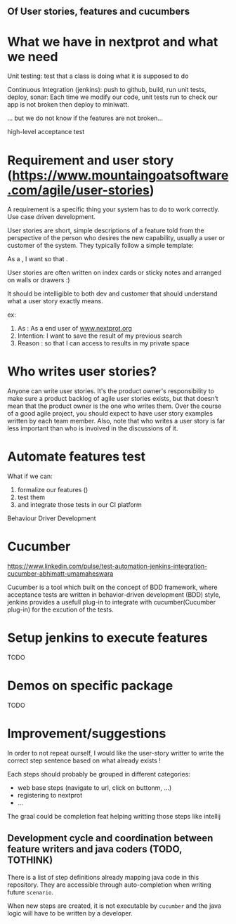Of User stories, features and cucumbers
---------------------------------------

# What we have in nextprot and what we need

Unit testing: test that a class is doing what it is supposed to do

Continuous Integration (jenkins): push to github, build, run unit tests, deploy, sonar:
Each time we modify our code, unit tests run to check our app is not broken then deploy to miniwatt.

... but we do not know if the features are not broken...

high-level acceptance test

# Requirement and user story (https://www.mountaingoatsoftware.com/agile/user-stories)

A requirement is a specific thing your system has to do to work correctly.
Use case driven development.

User stories are short, simple descriptions of a feature told from the perspective of the person who desires the new capability, usually a user or customer of the system. They typically follow a simple template:

As a <type of user>, I want <some goal> so that <some reason>.

User stories are often written on index cards or sticky notes and arranged on walls or drawers :)

It should be intelligible to both dev and customer that should understand what a user story exactly means.

ex:

1. As       : As a end user of www.nextprot.org
2. Intention: I want to save the result of my previous search
3. Reason   : so that I can access to results in my private space

# Who writes user stories?

Anyone can write user stories. It's the product owner's responsibility to make sure a product backlog of agile user stories exists, but that doesn’t mean that the product owner is the one who writes them. Over the course of a good agile project, you should expect to have user story examples written by each team member.
Also, note that who writes a user story is far less important than who is involved in the discussions of it.

# Automate features test

What if we can:

1. formalize our features ()
2. test them
3. and integrate those tests in our CI platform

Behaviour Driver Development

# Cucumber

https://www.linkedin.com/pulse/test-automation-jenkins-integration-cucumber-abhimatt-umamaheswara

Cucumber is a tool which built on the concept of BDD framework, where acceptance tests are written in behavior-driven development (BDD) style, jenkins provides a usefull plug-in to integrate with cucumber(Cucumber plug-in) for the excution of the tests.

# Setup jenkins to execute features

TODO

# Demos on specific package

TODO

# Improvement/suggestions

In order to not repeat ourself, I would like the user-story writter to write
the correct step sentence based on what already exists !

Each steps should probably be grouped in different categories:

- web base steps (navigate to url, click on buttonm, ...)
- registering to nextprot
- ...

The graal could be completion feat helping writting those steps like intellij

## Development cycle and coordination between feature writers and java coders (TODO, TOTHINK)

There is a list of step definitions already mapping java code in this repository.
They are accessible through auto-completion when writing future `scenario`.

When new steps are created, it is not executable by `cucumber` and the java logic will have to be written by a developer.